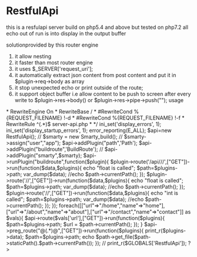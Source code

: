 # RestfulApi
this is a resfulapi server build on php5.4 and above but tested on php7.2
all echo out of run is into display in the output buffer

solutionprovided by this router engine
  1. it allow nesting
  2. it faster than most router engine
  3. it uses $_SERVER['request_uri'];
  4. it automatically extract json content from post content and put it in $plugin->req->body as array
  5. it stop unexpected echo or print outside of the route;
  6. it support object buffer i.e allow content to be push to screen after every write to $plugin->res->body() or $plugin->res->pipe->push("");
usage 
<?php
require_once "../RestfulApi.php";
// require_once '../../smarty-3.1.33/libs/Smarty.class.php';
/**
* use this in a htaccess file to make the restful api work
* <IfModule mod_rewrite.c>
*    RewriteEngine On
*    RewriteBase /
*    #RewriteCond %{REQUEST_FILENAME} !-d
*    #RewriteCond %{REQUEST_FILENAME} !-f
*    RewriteRule ^(.*)$ server-api.php
* </IfModule>
*/
ini_set('display_errors', 1);
ini_set('display_startup_errors', 1);
error_reporting(E_ALL);
$api=new RestfulApi();
// $smarty = new Smarty_build();
// $smarty->assign("user","app");
$api->addPlugin("path",'Path');
$api->addPlugin("buildroute",'BuildRoute');
// $api->addPlugin("smarty",$smarty);
$api->runPlugin("buildroute",function($plugin){
    $plugin->route('/api/<string:controller>/<string:action>/<path:ffff>',["GET"])->run(function($data,$plugins){
        echo "float is called";
        $path=$plugins->path;
        var_dump($data);
        //echo $path->currentPath();
    });
    $plugin->route('/<string:name>/<float:php>',["GET"])->run(function($data,$plugins){
        echo "float is called";
        $path=$plugins->path;
        var_dump($data);
        //echo $path->currentPath();
    });
    $plugin->route('/<string:name>/<int:php>',["GET"])->run(function($data,$plugins){
        echo "int is called";
        $path=$plugins->path;
        var_dump($data);
        //echo $path->currentPath();
    });
});
foreach([["url"=>"/home","name"=>"home"],["url"=>"/about","name"=>"about"],["url"=>"/contact","name"=>"contact"]] as $vals){
    $api->route($vals['url'],["GET"])->run(function($plugins){
        $path=$plugins->path;
        $url = $path->currentPath();     
    });
}
$api->preg_route("@(.*)@",["GET"])->run(function($plugins){
    print_r($plugins->data);
    $path=$plugins->path;
    echo $path->get_file($path->staticPath().$path->currentPath());
});
// print_r($GLOBALS['RestfulApi']);
?>
